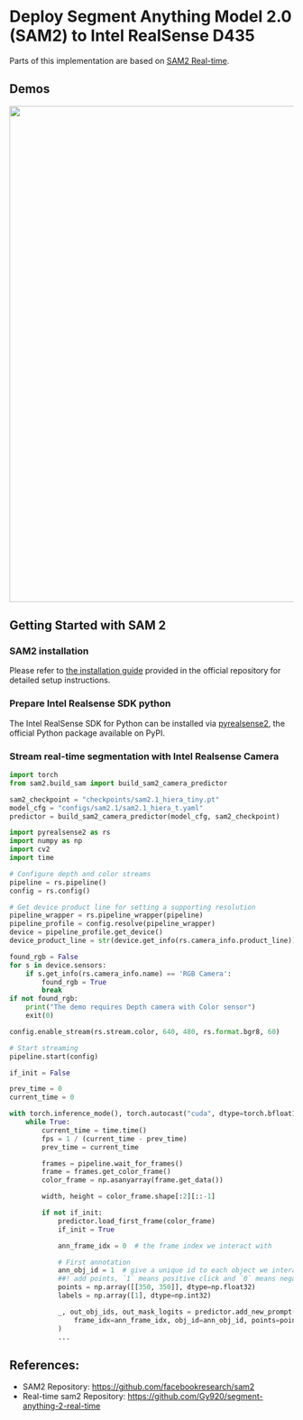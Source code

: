 # Deploy Segment Anything Model 2.0 (SAM2) to Intel RealSense D435

Parts of this implementation are based on [SAM2 Real-time](https://github.com/Gy920/segment-anything-2-real-time).

## Demos
<div align=center>
<p align="center">
<img src="./docs/demo.gif" width="880">
</p>
</div>

## Getting Started with SAM 2

### SAM2 installation

Please refer to [the installation guide](https://github.com/facebookresearch/sam2/tree/main) provided in the official repository for detailed setup instructions.

### Prepare Intel Realsense SDK python

The Intel RealSense SDK for Python can be installed via [pyrealsense2](https://github.com/IntelRealSense/librealsense/blob/master/wrappers/python/readme.md), the official Python package available on PyPI.

### Stream real-time segmentation with Intel Realsense Camera

```python
import torch
from sam2.build_sam import build_sam2_camera_predictor

sam2_checkpoint = "checkpoints/sam2.1_hiera_tiny.pt"
model_cfg = "configs/sam2.1/sam2.1_hiera_t.yaml"
predictor = build_sam2_camera_predictor(model_cfg, sam2_checkpoint)

import pyrealsense2 as rs
import numpy as np
import cv2
import time

# Configure depth and color streams
pipeline = rs.pipeline()
config = rs.config()

# Get device product line for setting a supporting resolution
pipeline_wrapper = rs.pipeline_wrapper(pipeline)
pipeline_profile = config.resolve(pipeline_wrapper)
device = pipeline_profile.get_device()
device_product_line = str(device.get_info(rs.camera_info.product_line))

found_rgb = False
for s in device.sensors:
    if s.get_info(rs.camera_info.name) == 'RGB Camera':
        found_rgb = True
        break
if not found_rgb:
    print("The demo requires Depth camera with Color sensor")
    exit(0)

config.enable_stream(rs.stream.color, 640, 480, rs.format.bgr8, 60)

# Start streaming
pipeline.start(config)

if_init = False

prev_time = 0
current_time = 0

with torch.inference_mode(), torch.autocast("cuda", dtype=torch.bfloat16):
    while True:
        current_time = time.time()
        fps = 1 / (current_time - prev_time)
        prev_time = current_time

        frames = pipeline.wait_for_frames()
        frame = frames.get_color_frame()
        color_frame = np.asanyarray(frame.get_data())

        width, height = color_frame.shape[:2][::-1]

        if not if_init:
            predictor.load_first_frame(color_frame)
            if_init = True

            ann_frame_idx = 0  # the frame index we interact with

            # First annotation
            ann_obj_id = 1  # give a unique id to each object we interact with (it can be any integers)
            ##! add points, `1` means positive click and `0` means negative click
            points = np.array([[350, 350]], dtype=np.float32)
            labels = np.array([1], dtype=np.int32)

            _, out_obj_ids, out_mask_logits = predictor.add_new_prompt(
                frame_idx=ann_frame_idx, obj_id=ann_obj_id, points=points, labels=labels
            )
            ...
```

## References:

- SAM2 Repository: https://github.com/facebookresearch/sam2
- Real-time sam2 Repository: https://github.com/Gy920/segment-anything-2-real-time
